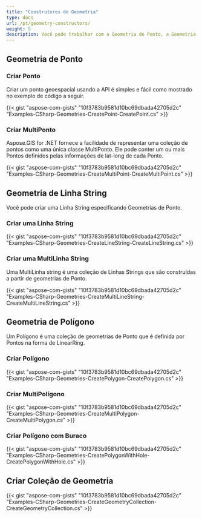 ```yaml
---
title: "Construtores de Geometria"
type: docs
url: /pt/geometry-constructors/
weight: 5
description: Você pode trabalhar com a Geometria de Ponto, a Geometria de Linha String, a Geometria de Polígono e construir Coleções de Geometria com a Biblioteca GIS C#.
---
```


## **Geometria de Ponto**
### **Criar Ponto**
Criar um ponto geoespacial usando a API é simples e fácil como mostrado no exemplo de código a seguir.

{{< gist "aspose-com-gists" "10f3783b9581d10bc69dbada42705d2c" "Examples-CSharp-Geometries-CreatePoint-CreatePoint.cs" >}}
### **Criar MultiPonto**
Aspose.GIS for .NET fornece a facilidade de representar uma coleção de pontos como uma única classe MultiPonto. Ele pode conter um ou mais Pontos definidos pelas informações de lat-long de cada Ponto.

{{< gist "aspose-com-gists" "10f3783b9581d10bc69dbada42705d2c" "Examples-CSharp-Geometries-CreateMultiPoint-CreateMultiPoint.cs" >}}
## **Geometria de Linha String**
Você pode criar uma Linha String especificando Geometrias de Ponto.
### **Criar uma Linha String**
{{< gist "aspose-com-gists" "10f3783b9581d10bc69dbada42705d2c" "Examples-CSharp-Geometries-CreateLineString-CreateLineString.cs" >}}
### **Criar uma MultiLinha String**
Uma MultiLinha string é uma coleção de Linhas Strings que são construídas a partir de geometrias de Ponto.

{{< gist "aspose-com-gists" "10f3783b9581d10bc69dbada42705d2c" "Examples-CSharp-Geometries-CreateMultiLineString-CreateMultiLineString.cs" >}}
## **Geometria de Polígono**
Um Polígono é uma coleção de geometrias de Ponto que é definida por Pontos na forma de LinearRing.
### **Criar Polígono**
{{< gist "aspose-com-gists" "10f3783b9581d10bc69dbada42705d2c" "Examples-CSharp-Geometries-CreatePolygon-CreatePolygon.cs" >}}
### **Criar MultiPolígono**
{{< gist "aspose-com-gists" "10f3783b9581d10bc69dbada42705d2c" "Examples-CSharp-Geometries-CreateMultiPolygon-CreateMultiPolygon.cs" >}}
### **Criar Polígono com Buraco**
{{< gist "aspose-com-gists" "10f3783b9581d10bc69dbada42705d2c" "Examples-CSharp-Geometries-CreatePolygonWithHole-CreatePolygonWithHole.cs" >}}
## **Criar Coleção de Geometria**
{{< gist "aspose-com-gists" "10f3783b9581d10bc69dbada42705d2c" "Examples-CSharp-Geometries-CreateGeometryCollection-CreateGeometryCollection.cs" >}}
